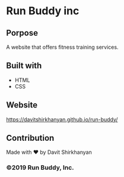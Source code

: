 # Run Buddy inc

## Porpose
A website that offers fitness training services.

## Built with
* HTML
* CSS

## Website
https://davitshirkhanyan.github.io/run-buddy/

## Contribution
Made with ❤️ by Davit Shirkhanyan

### ©️2019 Run Buddy, Inc.
